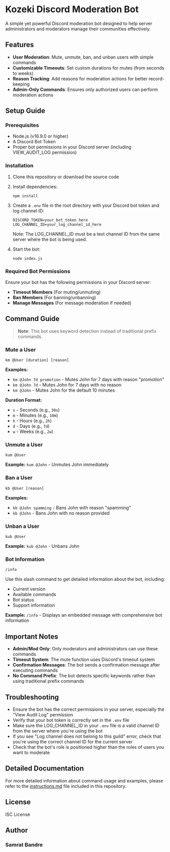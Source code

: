 # Kozeki Discord Moderation Bot


A simple yet powerful Discord moderation bot designed to help server administrators and moderators manage their communities effectively.

## Features

- **User Moderation**: Mute, unmute, ban, and unban users with simple commands
- **Customizable Timeouts**: Set custom durations for mutes (from seconds to weeks)
- **Reason Tracking**: Add reasons for moderation actions for better record-keeping
- **Admin-Only Commands**: Ensures only authorized users can perform moderation actions

## Setup Guide

### Prerequisites

- Node.js (v16.9.0 or higher)
- A Discord Bot Token
- Proper bot permissions in your Discord server (including VIEW_AUDIT_LOG permission)

### Installation

1. Clone this repository or download the source code
2. Install dependencies:
   ```
   npm install
   ```
3. Create a `.env` file in the root directory with your Discord bot token and log channel ID:
   ```
   DISCORD_TOKEN=your_bot_token_here
   LOG_CHANNEL_ID=your_log_channel_id_here
   ```
   
   Note: The LOG_CHANNEL_ID must be a text channel ID from the same server where the bot is being used.
4. Start the bot:
   ```
   node index.js
   ```

### Required Bot Permissions

Ensure your bot has the following permissions in your Discord server:

- **Timeout Members** (For muting/unmuting)
- **Ban Members** (For banning/unbanning)
- **Manage Messages** (For message moderation if needed)

## Command Guide

> **Note**: This bot uses keyword detection instead of traditional prefix commands.

### Mute a User

```
km @User [duration] [reason]
```

**Examples:**
- `km @John 7d promotion` - Mutes John for 7 days with reason "promotion"
- `km @John 7d` - Mutes John for 7 days with no reason
- `km @John` - Mutes John for the default 10 minutes

**Duration Format:**
- `s` - Seconds (e.g., `30s`)
- `m` - Minutes (e.g., `10m`)
- `h` - Hours (e.g., `2h`)
- `d` - Days (e.g., `7d`)
- `w` - Weeks (e.g., `2w`)

### Unmute a User

```
kum @User
```

**Example:** `kum @John` - Unmutes John immediately

### Ban a User

```
kb @User [reason]
```

**Examples:**
- `kb @John spamming` - Bans John with reason "spamming"
- `kb @John` - Bans John with no reason provided

### Unban a User

```
kub @User
```

**Example:** `kub @John` - Unbans John

### Bot Information

```
/info
```

Use this slash command to get detailed information about the bot, including:
- Current version
- Available commands
- Bot status
- Support information

**Example:** `/info` - Displays an embedded message with comprehensive bot information

## Important Notes

- **Admin/Mod Only**: Only moderators and administrators can use these commands
- **Timeout System**: The mute function uses Discord's timeout system
- **Confirmation Messages**: The bot sends a confirmation message after executing commands
- **No Command Prefix**: The bot detects specific keywords rather than using traditional prefix commands

## Troubleshooting

- Ensure the bot has the correct permissions in your server, especially the "View Audit Log" permission
- Verify that your bot token is correctly set in the `.env` file
- Make sure the LOG_CHANNEL_ID in your `.env` file is a valid channel ID from the server where you're using the bot
- If you see "Log channel does not belong to this guild" error, check that you're using the correct channel ID for the current server
- Check that the bot's role is positioned higher than the roles of users you want to moderate

## Detailed Documentation

For more detailed information about command usage and examples, please refer to the [instructions.md](instructions.md) file included in this repository.

## License

ISC License

## Author

### Samrat Bandre